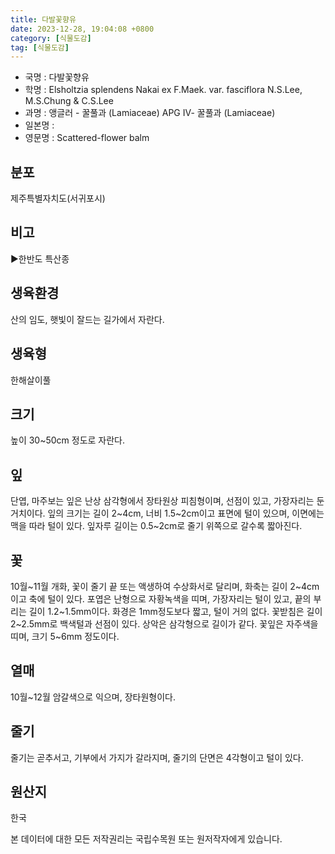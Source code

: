 ```yaml
---
title: 다발꽃향유
date: 2023-12-28, 19:04:08 +0800
category: [식물도감]
tag: [식물도감]
---
```




- 국명 : 다발꽃향유
- 학명 : Elsholtzia splendens Nakai ex F.Maek. var. fasciflora N.S.Lee, M.S.Chung & C.S.Lee
- 과명 : 앵글러 - 꿀풀과 (Lamiaceae) APG Ⅳ- 꿀풀과 (Lamiaceae)
- 일본명 : 
- 영문명 : Scattered-flower balm


## 분포
제주특별자치도(서귀포시)
## 비고
▶한반도 특산종
## 생육환경
산의 임도, 햇빛이 잘드는 길가에서 자란다.
## 생육형
한해살이풀
## 크기
높이 30~50cm 정도로 자란다.
## 잎
단엽, 마주보는 잎은 난상 삼각형에서 장타원상 피침형이며, 선점이 있고, 가장자리는 둔거치이다. 잎의 크기는 길이 2~4cm, 너비 1.5~2cm이고 표면에 털이 있으며, 이면에는 맥을 따라 털이 있다. 잎자루 길이는 0.5~2cm로 줄기 위쪽으로 갈수록 짧아진다.
## 꽃
10월~11월 개화, 꽃이 줄기 끝 또는 액생하여 수상화서로 달리며, 화축는 길이 2~4cm이고 축에 털이 있다. 포엽은 난형으로 자황녹색을 띠며, 가장자리는 털이 있고, 끝의 부리는 길이 1.2~1.5mm이다. 화경은 1mm정도보다 짧고, 털이 거의 없다. 꽃받침은 길이 2~2.5mm로 백색털과 선점이 있다. 상악은 삼각형으로 길이가 같다. 꽃잎은 자주색을 띠며, 크기 5~6mm 정도이다.
## 열매
10월~12월 암갈색으로 익으며, 장타원형이다.
## 줄기
줄기는 곧추서고, 기부에서 가지가 갈라지며, 줄기의 단면은 4각형이고 털이 있다.
## 원산지
한국






본 데이터에 대한 모든 저작권리는 국립수목원 또는 원저작자에게 있습니다.
